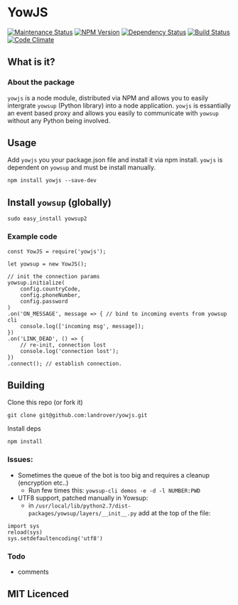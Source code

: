 # YowJS
[![Maintenance Status][status-image]][status-url] [![NPM Version][npm-image]][npm-url] [![Dependency Status][deps-image]][deps-url] [![Build Status][travis-image]][travis-url] [![Code Climate][climate-image]][climate-url]

## What is it?

### About the package

`yowjs` is a node module, distributed via NPM and allows you to easily intergrate `yowsup` (Python library) into a node application. `yowjs` is essantially an event
based proxy and allows you easily to communicate with `yowsup` without any Python being involved.

## Usage

Add `yowjs` you your package.json file and install it via npm install. `yowjs` is dependent on `yowsup` and must be install manually.

```
npm install yowjs --save-dev
```

## Install `yowsup` (globally)
```
sudo easy_install yowsup2
```

### Example code

```
const YowJS = require('yowjs');

let yowsup = new YowJS();

// init the connection params
yowsup.initialize(
    config.countryCode,
    config.phoneNumber,
    config.password
)
.on('ON_MESSAGE', message => { // bind to incoming events from yowsup cli
    console.log(['incoming msg', message]);
})
.on('LINK_DEAD', () => {
    // re-init, connection lost
    console.log('connection lost');
})
.connect(); // establish connection.
```


## Building
Clone this repo (or fork it)
```
git clone git@github.com:landrover/yowjs.git
```
Install deps
```
npm install
```

### Issues:
 * Sometimes the queue of the bot is too big and requires a cleanup (encryption etc..)
   * Run few times this: `yowsup-cli demos -e -d -l NUMBER:PWD`
* UTF8 support, patched manually in Yowsup:
   * in `/usr/local/lib/python2.7/dist-packages/yowsup/layers/__init__.py` add at the top of the file:
```
import sys
reload(sys)
sys.setdefaultencoding('utf8')
```

### Todo
 * comments

## MIT Licenced

[npm-url]: https://npmjs.org/package/yowjs
[npm-image]: https://img.shields.io/npm/v/yowjs.svg?style=flat

[travis-url]: https://travis-ci.org/LandRover/YowJS
[travis-image]: https://img.shields.io/travis/LandRover/YowJS.svg?style=flat

[deps-url]: https://gemnasium.com/LandRover/YowJS
[deps-image]: https://img.shields.io/gemnasium/LandRover/YowJS.svg?style=flat

[climate-url]: https://codeclimate.com/github/LandRover/YowJS
[climate-image]: https://img.shields.io/codeclimate/github/LandRover/YowJS.svg?style=flat

[status-url]: https://github.com/LandRover/YowJS/pulse
[status-image]: https://img.shields.io/badge/status-maintained-brightgreen.svg?style=flat
